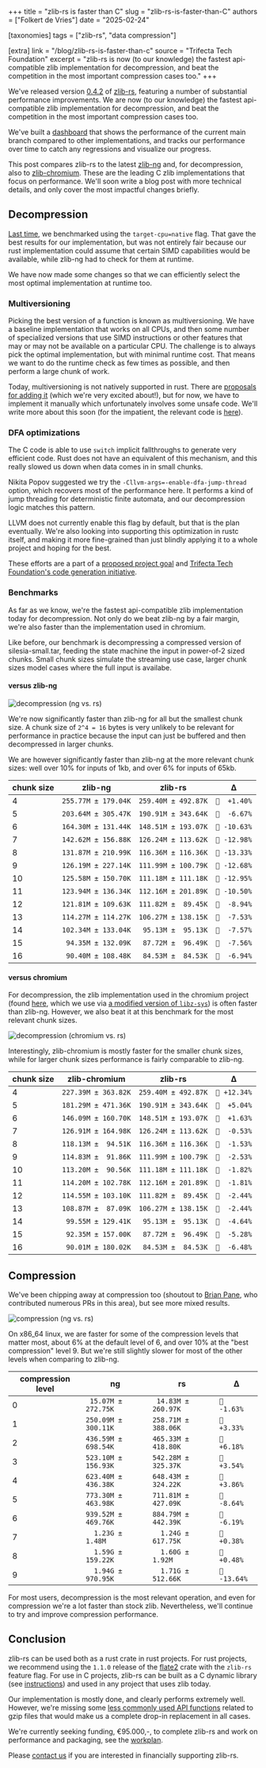 +++
title = "zlib-rs is faster than C"
slug = "zlib-rs-is-faster-than-C"
authors = ["Folkert de Vries"]
date = "2025-02-24"

[taxonomies]
tags = ["zlib-rs", "data compression"] 

[extra]
link = "/blog/zlib-rs-is-faster-than-c"
source = "Trifecta Tech Foundation"
excerpt = "zlib-rs is now (to our knowledge) the fastest api-compatible zlib implementation for decompression, and beat the competition in the most important compression cases too."
+++

We've released version [0.4.2](https://crates.io/crates/libz-rs-sys) of [zlib-rs](https://github.com/trifectatechfoundation/zlib-rs), featuring a number of substantial performance improvements. We are now (to our knowledge) the fastest api-compatible zlib implementation for decompression, and beat the competition in the most important compression cases too.

We've built a [dashboard](https://trifectatechfoundation.github.io/zlib-rs-bench/) that shows the performance of the current main branch compared to other implementations, and tracks our performance over time to catch any regressions and visualize our progress.

This post compares zlib-rs to the latest [zlib-ng](https://github.com/zlib-ng/zlib-ng) and, for decompression, also to [zlib-chromium](https://chromium.googlesource.com/chromium/src/third_party/zlib/). These are the leading C zlib implementations that focus on performance. We'll soon write a blog post with more technical details, and only cover the most impactful changes briefly.

## Decompression

[Last time](https://trifectatech.org/blog/current-zlib-rs-performance/), we benchmarked using the `target-cpu=native` flag. That gave the best results for our implementation, but was not entirely fair because our rust implementation could assume that certain SIMD capabilities would be available, while zlib-ng had to check for them at runtime.

We have now made some changes so that we can efficiently select the most optimal implementation at runtime too.

### Multiversioning

Picking the best version of a function is known as multiversioning. We have a baseline implementation that works on all CPUs, and then some number of specialized versions that use SIMD instructions or other features that may or may not be available on a particular CPU. The challenge is to always pick the optimal implementation, but with minimal runtime cost. That means we want to do the runtime check as few times as possible, and then perform a large chunk of work.

Today, multiversioning is not natively supported in rust. There are [proposals for adding it](https://rust-lang.github.io/rust-project-goals/2025h1/simd-multiversioning.html) (which we're very excited about!), but for now, we have to implement it manually which unfortunately involves some unsafe code. We'll write more about this soon (for the impatient, the relevant code is [here](https://github.com/trifectatechfoundation/zlib-rs/blob/64d972982325626d8c8875e308846a53c7f0aa05/zlib-rs/src/inflate.rs#L1860-L1881)).



### DFA optimizations

The C code is able to use `switch` implicit fallthroughs to generate very efficient code. Rust does not have an equivalent of this mechanism, and this really slowed us down when data comes in in small chunks.

Nikita Popov suggested we try the `-Cllvm-args=-enable-dfa-jump-thread` option, which recovers most of the performance here. It performs a kind of jump threading for deterministic finite automata, and our decompression logic matches this pattern.

LLVM does not currently enable this flag by default, but that is the plan eventually. We're also looking into supporting this optimization in rustc itself, and making it more fine-grained than just blindly applying it to a whole project and hoping for the best.

These efforts are a part of a [proposed project goal](https://rust-lang.github.io/rust-project-goals/2025h1/improve-rustc-codegen.html) and [Trifecta Tech Foundation's code generation initiative](https://trifectatech.org/initiatives/codegen/). 

### Benchmarks

<!-- results are based on this benchmark run https://github.com/trifectatechfoundation/zlib-rs/actions/runs/13181283051 -->

As far as we know, we're the fastest api-compatible zlib implementation today for decompression. Not only do we beat zlib-ng by a fair margin, we're also faster than the implementation used in chromium.

Like before, our benchmark is decompressing a compressed version of silesia-small.tar, feeding the state machine the input in power-of-2 sized chunks. Small chunk sizes simulate the streaming use case, larger chunk sizes model cases where the full input is availabe.

#### versus zlib-ng

![decompression (ng vs. rs)](/blog/zlib-rs-faster-than-zlib-ng-decompression.png)

We're now significantly faster than zlib-ng for all but the smallest chunk size. A chunk size of `2^4 = 16` bytes is very unlikely to be relevant for performance in practice because the input can just be buffered and then decompressed in larger chunks.

We are however significantly faster than zlib-ng at the more relevant chunk sizes: well over 10% for inputs of 1kb, and over 6% for inputs of 65kb.

| chunk size | zlib-ng | zlib-rs | Δ |
| --- | --- | --- | --- |
| 4  | `255.77M ± 179.04K` | `259.40M ± 492.87K` | `💩  +1.40%` |
| 5  | `203.64M ± 305.47K` | `190.91M ± 343.64K` | `🚀  -6.67%` |
| 6  | `164.30M ± 131.44K` | `148.51M ± 193.07K` | `🚀 -10.63%` |
| 7  | `142.62M ± 156.88K` | `126.24M ± 113.62K` | `🚀 -12.98%` |
| 8  | `131.87M ± 210.99K` | `116.36M ± 116.36K` | `🚀 -13.33%` |
| 9  | `126.19M ± 227.14K` | `111.99M ± 100.79K` | `🚀 -12.68%` |
| 10 | `125.58M ± 150.70K` | `111.18M ± 111.18K` | `🚀 -12.95%` |
| 11 | `123.94M ± 136.34K` | `112.16M ± 201.89K` | `🚀 -10.50%` |
| 12 | `121.81M ± 109.63K` | `111.82M ±  89.45K` | `🚀  -8.94%` |
| 13 | `114.27M ± 114.27K` | `106.27M ± 138.15K` | `🚀  -7.53%` |
| 14 | `102.34M ± 133.04K` | ` 95.13M ±  95.13K` | `🚀  -7.57%` |
| 15 | ` 94.35M ± 132.09K` | ` 87.72M ±  96.49K` | `🚀  -7.56%` |
| 16 | ` 90.40M ± 108.48K` | ` 84.53M ±  84.53K` | `🚀  -6.94%` |

#### versus chromium

For decompression, the zlib implementation used in the chromium project (found [here](https://chromium.googlesource.com/chromium/src/third_party/zlib/), which we use via [a modified version of `libz-sys`](https://github.com/folkertdev/libz-chromium-sys)) is often faster than zlib-ng. However, we also beat it at this benchmark for the most relevant chunk sizes.

![decompression (chromium vs. rs)](/blog/zlib-rs-faster-than-zlib-chromium-decompression.png)


Interestingly, zlib-chromium is mostly faster for the smaller chunk sizes, while for larger chunk sizes performance is fairly comparable to zlib-ng.

| chunk size | zlib-chromium | zlib-rs | Δ |
| --- | --- | --- | --- |
| 4  | `227.39M ± 363.82K` | `259.40M ± 492.87K` | `💩 +12.34%` |
| 5  | `181.29M ± 471.36K` | `190.91M ± 343.64K` | `💩  +5.04%` |
| 6  | `146.09M ± 160.70K` | `148.51M ± 193.07K` | `💩  +1.63%` |
| 7  | `126.91M ± 164.98K` | `126.24M ± 113.62K` | `🚀  -0.53%` |
| 8  | `118.13M ±  94.51K` | `116.36M ± 116.36K` | `🚀  -1.53%` |
| 9  | `114.83M ±  91.86K` | `111.99M ± 100.79K` | `🚀  -2.53%` |
| 10 | `113.20M ±  90.56K` | `111.18M ± 111.18K` | `🚀  -1.82%` |
| 11 | `114.20M ± 102.78K` | `112.16M ± 201.89K` | `🚀  -1.81%` |
| 12 | `114.55M ± 103.10K` | `111.82M ±  89.45K` | `🚀  -2.44%` |
| 13 | `108.87M ±  87.09K` | `106.27M ± 138.15K` | `🚀  -2.44%` |
| 14 | ` 99.55M ± 129.41K` | ` 95.13M ±  95.13K` | `🚀  -4.64%` |
| 15 | ` 92.35M ± 157.00K` | ` 87.72M ±  96.49K` | `🚀  -5.28%` |
| 16 | ` 90.01M ± 180.02K` | ` 84.53M ±  84.53K` | `🚀  -6.48%` |


## Compression

We've been chipping away at compression too (shoutout to [Brian Pane](https://github.com/brian-pane), who contributed numerous PRs in this area), but see more mixed results. 

![compression (ng vs. rs)](/blog/zlib-rs-faster-than-c-compression.png)


On x86_64 linux, we are faster for some of the compression levels that matter most, about 6% at the default level of 6, and over 10% at the "best compression" level 9. But we're still slightly slower for most of the other levels when comparing to zlib-ng.

| compression level | ng | rs | Δ |
| --- | --- | --- | --- |
| 0 | ` 15.07M ± 272.75K` | ` 14.83M ± 260.97K` | `🚀  -1.63%` |
| 1 | `250.09M ± 300.11K` | `258.71M ± 388.06K` | `💩  +3.33%` |
| 2 | `436.59M ± 698.54K` | `465.33M ± 418.80K` | `💩  +6.18%` |
| 3 | `523.10M ± 156.93K` | `542.28M ± 325.37K` | `💩  +3.54%` |
| 4 | `623.40M ± 436.38K` | `648.43M ± 324.22K` | `💩  +3.86%` |
| 5 | `773.30M ± 463.98K` | `711.81M ± 427.09K` | `🚀  -8.64%` |
| 6 | `939.52M ± 469.76K` | `884.79M ± 442.39K` | `🚀  -6.19%` |
| 7 | `  1.23G ±   1.48M` | `  1.24G ± 617.75K` | `💩  +0.38%` |
| 8 | `  1.59G ± 159.22K` | `  1.60G ±   1.92M` | `💩  +0.48%` |
| 9 | `  1.94G ± 970.95K` | `  1.71G ± 512.66K` | `🚀 -13.64%` |


For most users, decompression is the most relevant operation, and even for compression we're a lot faster than stock zlib. Nevertheless, we'll continue to try and improve compression performance.


## Conclusion

zlib-rs can be used both as a rust crate in rust projects. For rust projects, we recommend using the `1.1.0` release of the [flate2](https://crates.io/crates/flate2) crate with the `zlib-rs` feature flag. For use in C projects, zlib-rs can be built as a C dynamic library (see [instructions](https://github.com/trifectatechfoundation/zlib-rs/tree/main/libz-rs-sys-cdylib)) and used in any project that uses zlib today.

Our implementation is mostly done, and clearly performs extremely well. However, we're missing some [less commonly used API functions](https://github.com/trifectatechfoundation/zlib-rs/issues/49) related to gzip files that would make us a complete drop-in replacement in all cases.

We're currently seeking funding, €95.000,-, to complete zlib-rs and work on performance and packaging, see the [workplan](https://trifectatech.org/initiatives/workplans/data-compression/#workplan-zlib-rs).

Please [contact us](https://trifectatech.org/about/) if you are interested in financially supporting zlib-rs.
